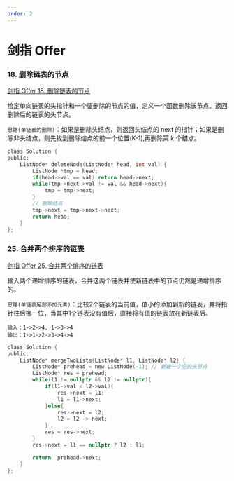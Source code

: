 ```yaml
---
order: 2
---
```


# 剑指 Offer

### 18. 删除链表的节点

[剑指 Offer 18. 删除链表的节点](https://leetcode.cn/problems/shan-chu-lian-biao-de-jie-dian-lcof/description/)

给定单向链表的头指针和一个要删除的节点的值，定义一个函数删除该节点。返回删除后的链表的头节点。

`思路(单链表的删除)`：如果是删除头结点，则返回头结点的 next 的指针；如果是删除非头结点，则先找到删除结点的前一个位置(K-1),再删除第 k 个结点。

```c
class Solution {
public:
    ListNode* deleteNode(ListNode* head, int val) {
        ListNode *tmp = head;
        if(head->val == val) return head->next;
        while(tmp->next->val != val && head->next){
            tmp = tmp->next;
        }
        // 删除结点
        tmp->next = tmp->next->next;
        return head;
    }
};
```

### 25. 合并两个排序的链表

[剑指 Offer 25. 合并两个排序的链表](https://leetcode.cn/problems/he-bing-liang-ge-pai-xu-de-lian-biao-lcof/)

输入两个递增排序的链表，合并这两个链表并使新链表中的节点仍然是递增排序的。

`思路(单链表尾部添加元素)`：比较2个链表的当前值，值小的添加到新的链表，并将指针往后挪一位，当其中1个链表没有值后，直接将有值的链表放在新链表后。

```
输入：1->2->4, 1->3->4
输出：1->1->2->3->4->4
```

```c
class Solution {
public:
    ListNode* mergeTwoLists(ListNode* l1, ListNode* l2) {
        ListNode* prehead = new ListNode(-1); // 新建一个空的头节点
        ListNode* res = prehead;
        while(l1 != nullptr && l2 != nullptr){
            if(l1->val < l2->val){
                res->next = l1;
                l1 = l1->next;
            }else{
                res->next = l2;
                l2 = l2 -> next;
            }
            res = res->next;
        }
        res->next = l1 == nullptr ? l2 : l1;

        return  prehead->next;
    }
};
```
